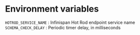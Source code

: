 # Environment variables

`HOTROD_SERVICE_NAME` : Infinispan Hot Rod endpoint service name
`SCHEMA_CHECK_DELAY` : Periodic timer delay, in milliseconds
